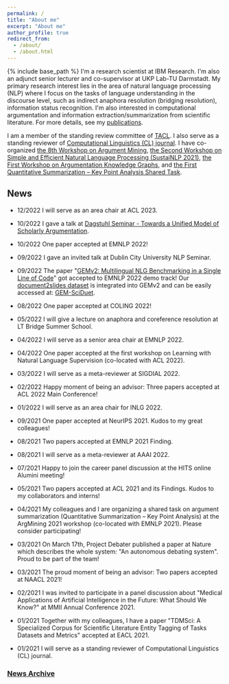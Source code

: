 ```yaml
---
permalink: /
title: "About me"
excerpt: "About me"
author_profile: true
redirect_from: 
  - /about/
  - /about.html
---
```


{% include base_path %}
I'm a research scientist at IBM Research. I'm also an adjunct senior lecturer and co-supervisor at UKP Lab-TU Darmstadt. My primary research interest lies in the area of natural language processing (NLP) where I focus on the tasks of language understanding in the discourse level, such as indirect anaphora resolution (bridging resolution), information status recognition. I'm also interested in computational argumentation and information extraction/summarization from scientific literature. For more details, see my [publications](https://yufanghou.github.io/publications/).

I am a member of the standing review committee of [TACL](http://www.transacl.org/). I also serve as a standing reviewer of [Computational Linguistics (CL) journal](http://cljournal.org/). I have co-organized [the 8th Workshop on Argument Mining](https://2021.argmining.org/), [the Second Workshop on Simple and Efficient Natural Language Processing (SustaiNLP 2021)](https://sites.google.com/view/sustainlp2021/home), [the First Workshop on Argumentation Knowledge Graphs](https://argkg21.argmining.org/), and [the First Quantitative Summarization – Key Point Analysis Shared Task](https://github.com/ibm/KPA_2021_shared_task).

## News

- 12/2022 I will serve as an area chair at ACL 2023.

- 10/2022 I gave a talk at [Dagstuhl Seminar - Towards a Unified Model of Scholarly Argumentation](https://www.dagstuhl.de/en/program/calendar/semhp/?semnr=22432).

- 10/2022 One paper accepted at EMNLP 2022!

- 09/2022 I gave an invited talk at Dublin City University NLP Seminar. 

- 09/2022 The paper "[GEMv2: Multilingual NLG Benchmarking in a Single Line of Code](https://arxiv.org/pdf/2206.11249.pdf)" got accepted to EMNLP 2022 demo track! Our [document2slides dataset](https://github.com/IBM/document2slides) is integrated into GEMv2 and can be easily accessed at: [GEM-SciDuet](https://huggingface.co/datasets/GEM/SciDuet).

- 08/2022 One paper accepted at COLING 2022!

- 05/2022 I will give a lecture on anaphora and coreference resolution at LT Bridge Summer School.

- 04/2022 I will serve as a senior area chair at EMNLP 2022.

- 04/2022 One paper accepted at the first workshop on Learning with Natural Language Supervision (co-located with ACL 2022).

- 03/2022 I will serve as a meta-reviewer at SIGDIAL 2022.

- 02/2022 Happy moment of being an advisor: Three papers accepted at ACL 2022 Main Conference!

- 01/2022 I will serve as an area chair for INLG 2022.

- 09/2021 One paper accepted at NeurIPS 2021. Kudos to my great colleagues!

- 08/2021 Two papers accepted at EMNLP 2021 Finding.

- 08/2021 I will serve as a meta-reviewer at AAAI 2022.

- 07/2021 Happy to join the career panel discussion at the HITS online Alumini meeting!

- 05/2021 Two papers accepted at ACL 2021 and its Findings. Kudos to my collaborators and interns!

- 04/2021 My colleagues and I are organizing a shared task on argument summarization (Quantitative Summarization – Key Point Analysis) at the ArgMining 2021 workshop (co-located with EMNLP 2021). Please consider participating!

- 03/2021 On March 17th, Project Debater published a paper at Nature which describes the whole system: "An autonomous debating system". Proud to be part of the team!

- 03/2021 The proud moment of being an advisor: Two papers accepted at NAACL 2021!

- 02/2021 I was invited to participate in a panel discussion about "Medical Applications of Artificial Intelligence in the Future: What Should We Know?" at MMII Annual Conference 2021.

- 01/2021 Together with my colleagues, I have a paper "TDMSci: A Specialized Corpus for Scientific Literature Entity Tagging of Tasks Datasets and Metrics" accepted at EACL 2021.

- 01/2021 I will serve as a standing reviewer of Computational Linguistics (CL) journal. 

### [News Archive](https://yufanghou.github.io/newsarchive)

